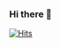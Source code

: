 ### Hi there 👋
<!-- ### 🌱 learning Data Science and AI  -->
<!-- ### 🌱 blog : https://lheon.tistory.com/ -->
<!--##### Learn By Doing📌                    -->
<!--##### Done is Better Than perfect📌       -->
[![Hits](https://hits.seeyoufarm.com/api/count/incr/badge.svg?url=https%3A%2F%2Fgithub.com%2Fheonsooo&count_bg=%2379C83D&title_bg=%23555555&icon=&icon_color=%23E7E7E7&title=hello&edge_flat=false)](https://hits.seeyoufarm.com)
<!--
**heonsooo/heonsooo** is a ✨ _special_ ✨ repository because its `README.md` (this file) appears on your GitHub profile.

Here are some ideas to get you started:

- 🔭 I’m currently working on ...
- 🌱 I’m currently learning ...
- 👯 I’m looking to collaborate on ...
- 🤔 I’m looking for help with ...
- 💬 Ask me about ...
-  How to reach me: ...
- 😄 Pronouns: ...
- ⚡ Fun fact: ...
-->
